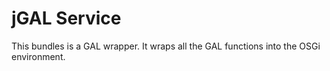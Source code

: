 jGAL Service
============

This bundles is a GAL wrapper. It wraps all the GAL functions into the OSGi environment.